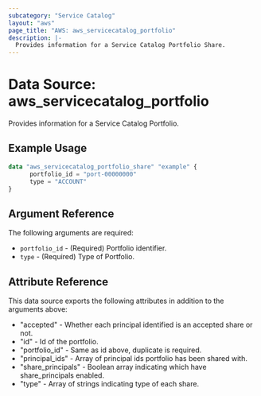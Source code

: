 ```yaml
---
subcategory: "Service Catalog"
layout: "aws"
page_title: "AWS: aws_servicecatalog_portfolio"
description: |-
  Provides information for a Service Catalog Portfolio Share.
---
```


# Data Source: aws_servicecatalog_portfolio

Provides information for a Service Catalog Portfolio.

## Example Usage

```terraform
data "aws_servicecatalog_portfolio_share" "example" {
      portfolio_id = "port-00000000"
      type = "ACCOUNT"
}
```

## Argument Reference

The following arguments are required:

* `portfolio_id` - (Required) Portfolio identifier.
* `type` - (Required) Type of Portfolio.

## Attribute Reference

This data source exports the following attributes in addition to the arguments above:

* "accepted" - Whether each principal identified is an accepted share or not.
* "id" - Id of the portfolio.
* "portfolio_id" - Same as id above, duplicate is required.
* "principal_ids" - Array of principal ids portfolio has been shared with.
* "share_principals" - Boolean array indicating which have share_principals enabled.
* "type" - Array of strings indicating type of each share.
